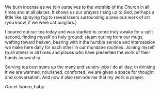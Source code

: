 We burn incense as we join ourselves to the worship of the Church in all times and at all places. It shows us our prayers rising up to God, perhaps a little like spraying fog to reveal lasers surrounding a precious work of art (you know, if we were cat burglars.)

I poured out our tea today and was startled to come truly awake for a split second, finding myself on holy ground: steam curling from our mugs, wafting toward heaven, bearing with it the humble service and intercession we make here daily for each other in our mundane routines. Joining myself to all others in all times and places who have presented the work of their hands as worship.

Serving tea best sums up the many and sundry jobs I do all day: in drinking it we are warmed, nourished, comforted; we are given a space for thought and conversation. And now it also reminds me that my work is prayer. 

_Ora et labora_, baby.